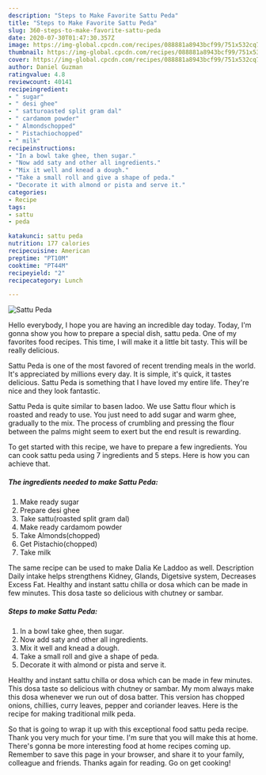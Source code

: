 ```yaml
---
description: "Steps to Make Favorite Sattu Peda"
title: "Steps to Make Favorite Sattu Peda"
slug: 360-steps-to-make-favorite-sattu-peda
date: 2020-07-30T01:47:30.357Z
image: https://img-global.cpcdn.com/recipes/088881a8943bcf99/751x532cq70/sattu-peda-recipe-main-photo.jpg
thumbnail: https://img-global.cpcdn.com/recipes/088881a8943bcf99/751x532cq70/sattu-peda-recipe-main-photo.jpg
cover: https://img-global.cpcdn.com/recipes/088881a8943bcf99/751x532cq70/sattu-peda-recipe-main-photo.jpg
author: Daniel Guzman
ratingvalue: 4.8
reviewcount: 40141
recipeingredient:
- " sugar"
- " desi ghee"
- " satturoasted split gram dal"
- " cardamom powder"
- " Almondschopped"
- " Pistachiochopped"
- " milk"
recipeinstructions:
- "In a bowl take ghee, then sugar."
- "Now add saty and other all ingredients."
- "Mix it well and knead a dough."
- "Take a small roll and give a shape of peda."
- "Decorate it with almond or pista and serve it."
categories:
- Recipe
tags:
- sattu
- peda

katakunci: sattu peda 
nutrition: 177 calories
recipecuisine: American
preptime: "PT10M"
cooktime: "PT44M"
recipeyield: "2"
recipecategory: Lunch

---
```



![Sattu Peda](https://img-global.cpcdn.com/recipes/088881a8943bcf99/751x532cq70/sattu-peda-recipe-main-photo.jpg)

Hello everybody, I hope you are having an incredible day today. Today, I'm gonna show you how to prepare a special dish, sattu peda. One of my favorites food recipes. This time, I will make it a little bit tasty. This will be really delicious.

Sattu Peda is one of the most favored of recent trending meals in the world. It's appreciated by millions every day. It is simple, it's quick, it tastes delicious. Sattu Peda is something that I have loved my entire life. They're nice and they look fantastic.

Sattu Peda is quite similar to basen ladoo. We use Sattu flour which is roasted and ready to use. You just need to add sugar and warm ghee, gradually to the mix. The process of crumbling and pressing the flour between the palms might seem to exert but the end result is rewarding.


To get started with this recipe, we have to prepare a few ingredients. You can cook sattu peda using 7 ingredients and 5 steps. Here is how you can achieve that.

<!--inarticleads1-->

##### The ingredients needed to make Sattu Peda:

1. Make ready  sugar
1. Prepare  desi ghee
1. Take  sattu(roasted split gram dal)
1. Make ready  cardamom powder
1. Take  Almonds(chopped)
1. Get  Pistachio(chopped)
1. Take  milk


The same recipe can be used to make Dalia Ke Laddoo as well. Description Daily intake helps strengthens Kidney, Glands, Digetsive system, Decreases Excess Fat. Healthy and instant sattu chilla or dosa which can be made in few minutes. This dosa taste so delicious with chutney or sambar. 

<!--inarticleads2-->

##### Steps to make Sattu Peda:

1. In a bowl take ghee, then sugar.
1. Now add saty and other all ingredients.
1. Mix it well and knead a dough.
1. Take a small roll and give a shape of peda.
1. Decorate it with almond or pista and serve it.


Healthy and instant sattu chilla or dosa which can be made in few minutes. This dosa taste so delicious with chutney or sambar. My mom always make this dosa whenever we run out of dosa batter. This version has chopped onions, chillies, curry leaves, pepper and coriander leaves. Here is the recipe for making traditional milk peda. 

So that is going to wrap it up with this exceptional food sattu peda recipe. Thank you very much for your time. I'm sure that you will make this at home. There's gonna be more interesting food at home recipes coming up. Remember to save this page in your browser, and share it to your family, colleague and friends. Thanks again for reading. Go on get cooking!
